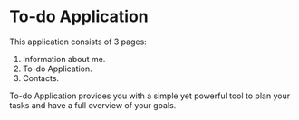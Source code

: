 # To-do Application

This application consists of 3 pages:

1. Information about me.
2. To-do Application.
3. Contacts.


To-do Application provides you with a simple yet powerful tool to plan your tasks and have a full overview of your goals.
